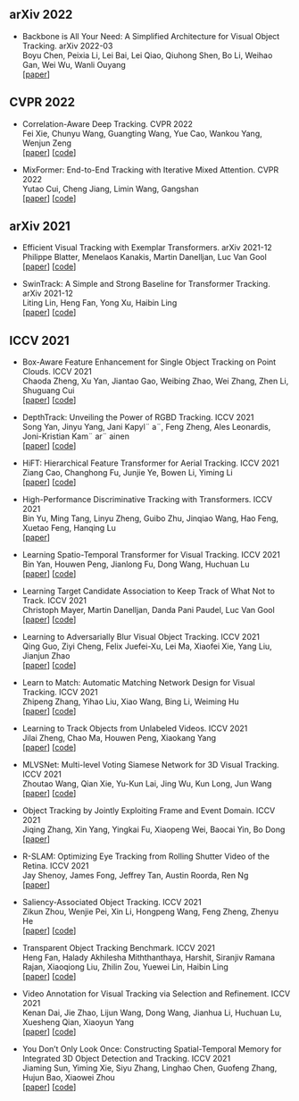 
## arXiv 2022
+ Backbone is All Your Need: A Simplified Architecture for Visual Object Tracking. arXiv 2022-03  
Boyu Chen, Peixia Li, Lei Bai, Lei Qiao, Qiuhong Shen, Bo Li, Weihao Gan, Wei Wu, Wanli Ouyang    
[[paper](https://arxiv.org/pdf/2203.05328)]  

## CVPR 2022

+ Correlation-Aware Deep Tracking. CVPR 2022  
Fei Xie, Chunyu Wang, Guangting Wang, Yue Cao, Wankou Yang, Wenjun Zeng    
[[paper](https://arxiv.org/abs/2203.01666)] [[code]()]  

+ MixFormer: End-to-End Tracking with Iterative Mixed Attention. CVPR 2022  
Yutao Cui, Cheng Jiang, Limin Wang, Gangshan    
[[paper](https://arxiv.org/pdf/2203.11082.pdf)] [[code](https://github.com/MCG-NJU/MixFormer)]  


## arXiv 2021

+ Efficient Visual Tracking with Exemplar Transformers. arXiv 2021-12  
Philippe Blatter, Menelaos Kanakis, Martin Danelljan, Luc Van Gool  
[[paper](https://arxiv.org/pdf/2112.09686.pdf)] [[code]()]  

+ SwinTrack: A Simple and Strong Baseline for Transformer Tracking. arXiv 2021-12  
Liting Lin, Heng Fan, Yong Xu, Haibin Ling  
[[paper](https://arxiv.org/pdf/2112.00995.pdf)] [[code](https://github.com/LitingLin/SwinTrack)]  

## ICCV 2021  
+ Box-Aware Feature Enhancement for Single Object Tracking on Point Clouds. ICCV 2021  
Chaoda Zheng, Xu Yan, Jiantao Gao, Weibing Zhao, Wei Zhang, Zhen Li, Shuguang Cui   
[[paper](https://openaccess.thecvf.com/content/ICCV2021/papers/Zheng_Box-Aware_Feature_Enhancement_for_Single_Object_Tracking_on_Point_Clouds_ICCV_2021_paper.pdf)] [[code](https://github.com/Ghostish/BAT)]  

+ DepthTrack: Unveiling the Power of RGBD Tracking. ICCV 2021  
Song Yan, Jinyu Yang, Jani Kapyl¨ a¨, Feng Zheng, Ales Leonardis, Joni-Kristian Kam¨ ar¨ ainen      
[[paper](https://openaccess.thecvf.com/content/ICCV2021/papers/Yan_DepthTrack_Unveiling_the_Power_of_RGBD_Tracking_ICCV_2021_paper.pdf)] [[code](https://github.com/xiaozai/DeT)]  

+ HiFT: Hierarchical Feature Transformer for Aerial Tracking. ICCV 2021  
Ziang Cao, Changhong Fu, Junjie Ye, Bowen Li, Yiming Li     
[[paper](https://openaccess.thecvf.com/content/ICCV2021/papers/Cao_HiFT_Hierarchical_Feature_Transformer_for_Aerial_Tracking_ICCV_2021_paper.pdf)] [[code](https://github.com/vision4robotics/HiFT)]  

+ High-Performance Discriminative Tracking with Transformers. ICCV 2021  
Bin Yu, Ming Tang, Linyu Zheng, Guibo Zhu, Jinqiao Wang, Hao Feng, Xuetao Feng, Hanqing Lu     
[[paper](https://openaccess.thecvf.com/content/ICCV2021/papers/Yu_High-Performance_Discriminative_Tracking_With_Transformers_ICCV_2021_paper.pdf)] 

+ Learning Spatio-Temporal Transformer for Visual Tracking. ICCV 2021  
Bin Yan, Houwen Peng, Jianlong Fu, Dong Wang, Huchuan Lu   
[[paper](https://openaccess.thecvf.com/content/ICCV2021/papers/Yan_Learning_Spatio-Temporal_Transformer_for_Visual_Tracking_ICCV_2021_paper.pdf)] [[code](https://github.com/researchmm/Stark)]  

+ Learning Target Candidate Association to Keep Track of What Not to Track. ICCV 2021  
Christoph Mayer, Martin Danelljan, Danda Pani Paudel, Luc Van Gool  
[[paper](https://openaccess.thecvf.com/content/ICCV2021/papers/Mayer_Learning_Target_Candidate_Association_To_Keep_Track_of_What_Not_ICCV_2021_paper.pdf)] [[code](https://github.com/visionml/pytracking)]  

+ Learning to Adversarially Blur Visual Object Tracking. ICCV 2021  
Qing Guo, Ziyi Cheng, Felix Juefei-Xu, Lei Ma, Xiaofei Xie, Yang Liu, Jianjun Zhao  
[[paper](https://openaccess.thecvf.com/content/ICCV2021/papers/Guo_Learning_To_Adversarially_Blur_Visual_Object_Tracking_ICCV_2021_paper.pdf)] [[code](https://github.com/tsingqguo/ABA)]  

+ Learn to Match: Automatic Matching Network Design for Visual Tracking. ICCV 2021  
Zhipeng Zhang, Yihao Liu, Xiao Wang, Bing Li, Weiming Hu  
[[paper](https://openaccess.thecvf.com/content/ICCV2021/papers/Zhang_Learn_To_Match_Automatic_Matching_Network_Design_for_Visual_Tracking_ICCV_2021_paper.pdf)] [[code](https://github.com/JudasDie/SOTS)]  

+ Learning to Track Objects from Unlabeled Videos. ICCV 2021  
Jilai Zheng, Chao Ma, Houwen Peng, Xiaokang Yang     
[[paper](https://openaccess.thecvf.com/content/ICCV2021/papers/Zheng_Learning_To_Track_Objects_From_Unlabeled_Videos_ICCV_2021_paper.pdf)] [[code](https://github.com/VISION-SJTU/USOT)]  

+ MLVSNet: Multi-level Voting Siamese Network for 3D Visual Tracking. ICCV 2021  
Zhoutao Wang, Qian Xie, Yu-Kun Lai, Jing Wu, Kun Long, Jun Wang   
[[paper](https://openaccess.thecvf.com/content/ICCV2021/papers/Wang_MLVSNet_Multi-Level_Voting_Siamese_Network_for_3D_Visual_Tracking_ICCV_2021_paper.pdf)] [[code](https://github.com/CodeWZT/MLVSNet)]  

+ Object Tracking by Jointly Exploiting Frame and Event Domain. ICCV 2021  
Jiqing Zhang, Xin Yang, Yingkai Fu, Xiaopeng Wei, Baocai Yin, Bo Dong      
[[paper](https://openaccess.thecvf.com/content/ICCV2021/papers/Zhang_Object_Tracking_by_Jointly_Exploiting_Frame_and_Event_Domain_ICCV_2021_paper.pdf)] 

+ R-SLAM: Optimizing Eye Tracking from Rolling Shutter Video of the Retina. ICCV 2021  
Jay Shenoy, James Fong, Jeffrey Tan, Austin Roorda, Ren Ng     
[[paper](https://openaccess.thecvf.com/content/ICCV2021/papers/Shenoy_R-SLAM_Optimizing_Eye_Tracking_From_Rolling_Shutter_Video_of_the_ICCV_2021_paper.pdf)] 

+ Saliency-Associated Object Tracking. ICCV 2021  
Zikun Zhou, Wenjie Pei, Xin Li, Hongpeng Wang, Feng Zheng, Zhenyu He     
[[paper](https://openaccess.thecvf.com/content/ICCV2021/papers/Zhou_Saliency-Associated_Object_Tracking_ICCV_2021_paper.pdf)] [[code](https://github.com/ZikunZhou/SAOT)]  

+ Transparent Object Tracking Benchmark. ICCV 2021  
Heng Fan, Halady Akhilesha Miththanthaya, Harshit, Siranjiv Ramana Rajan, Xiaoqiong Liu, Zhilin Zou, Yuewei Lin, Haibin Ling      
[[paper](https://openaccess.thecvf.com/content/ICCV2021/papers/Fan_Transparent_Object_Tracking_Benchmark_ICCV_2021_paper.pdf)] [[code](https://hengfan2010.github.io/projects/TOTB/)]  

+ Video Annotation for Visual Tracking via Selection and Refinement. ICCV 2021  
Kenan Dai, Jie Zhao, Lijun Wang, Dong Wang, Jianhua Li, Huchuan Lu, Xuesheng Qian, Xiaoyun Yang  
[[paper](https://openaccess.thecvf.com/content/ICCV2021/papers/Dai_Video_Annotation_for_Visual_Tracking_via_Selection_and_Refinement_ICCV_2021_paper.pdf)] [[code](https://github.com/Daikenan/VASR)]  

+ You Don’t Only Look Once: Constructing Spatial-Temporal Memory for Integrated 3D Object Detection and Tracking. ICCV 2021  
Jiaming Sun, Yiming Xie, Siyu Zhang, Linghao Chen, Guofeng Zhang, Hujun Bao, Xiaowei Zhou  
[[paper](https://openaccess.thecvf.com/content/ICCV2021/papers/Sun_You_Dont_Only_Look_Once_Constructing_Spatial-Temporal_Memory_for_Integrated_ICCV_2021_paper.pdf)] [[code](https://zju3dv.github.io/UDOLO)]  


